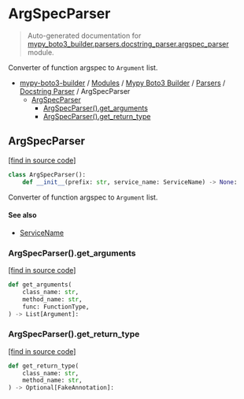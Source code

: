 # ArgSpecParser

> Auto-generated documentation for [mypy_boto3_builder.parsers.docstring_parser.argspec_parser](https://github.com/vemel/mypy_boto3_builder/blob/master/mypy_boto3_builder/parsers/docstring_parser/argspec_parser.py) module.

Converter of function argspec to `Argument` list.

- [mypy-boto3-builder](../../../README.md#mypy_boto3_builder) / [Modules](../../../MODULES.md#mypy-boto3-builder-modules) / [Mypy Boto3 Builder](../../index.md#mypy-boto3-builder) / [Parsers](../index.md#parsers) / [Docstring Parser](index.md#docstring-parser) / ArgSpecParser
    - [ArgSpecParser](#argspecparser)
        - [ArgSpecParser().get_arguments](#argspecparserget_arguments)
        - [ArgSpecParser().get_return_type](#argspecparserget_return_type)

## ArgSpecParser

[[find in source code]](https://github.com/vemel/mypy_boto3_builder/blob/master/mypy_boto3_builder/parsers/docstring_parser/argspec_parser.py#L18)

```python
class ArgSpecParser():
    def __init__(prefix: str, service_name: ServiceName) -> None:
```

Converter of function argspec to `Argument` list.

#### See also

- [ServiceName](../../service_name.md#servicename)

### ArgSpecParser().get_arguments

[[find in source code]](https://github.com/vemel/mypy_boto3_builder/blob/master/mypy_boto3_builder/parsers/docstring_parser/argspec_parser.py#L58)

```python
def get_arguments(
    class_name: str,
    method_name: str,
    func: FunctionType,
) -> List[Argument]:
```

### ArgSpecParser().get_return_type

[[find in source code]](https://github.com/vemel/mypy_boto3_builder/blob/master/mypy_boto3_builder/parsers/docstring_parser/argspec_parser.py#L75)

```python
def get_return_type(
    class_name: str,
    method_name: str,
) -> Optional[FakeAnnotation]:
```
